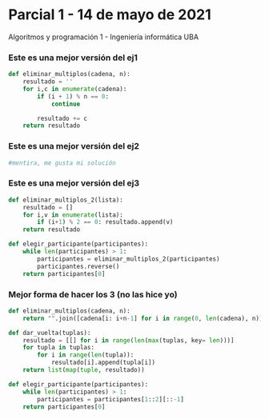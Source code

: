 # Parcial 1 - 14 de mayo de 2021

Algoritmos y programación 1 - Ingeniería informática UBA


### Este es una mejor versión del ej1
```python
def eliminar_multiplos(cadena, n):
    resultado = ''
    for i,c in enumerate(cadena):
        if (i + 1) % n == 0:
            continue

        resultado += c
    return resultado
```

### Este es una mejor versión del ej2
```python
#mentira, me gusta mi solución
```

### Este es una mejor versión del ej3
```python
def eliminar_multiplos_2(lista):
    resultado = []
    for i,v in enumerate(lista):
        if (i+1) % 2 == 0: resultado.append(v)
    return resultado

def elegir_participante(participantes):
    while len(participantes) > 1:
        participantes = eliminar_multiplos_2(participantes)
        participantes.reverse()
    return participantes[0]
```


### Mejor forma de hacer los 3 (no las hice yo)

```python
def eliminar_multiplos(cadena, n):
    return "".join([cadena[i: i+n-1] for i in range(0, len(cadena), n)])

def dar_vuelta(tuplas):
    resultado = [[] for i in range(len(max(tuplas, key= len)))]
    for tupla in tuplas:
        for i in range(len(tupla)):
            resultado[i].append(tupla[i])
    return list(map(tuple, resultado))

def elegir_participante(participantes):
    while len(participantes) > 1:
        participantes = participantes[1::2][::-1]
    return participantes[0]
```
